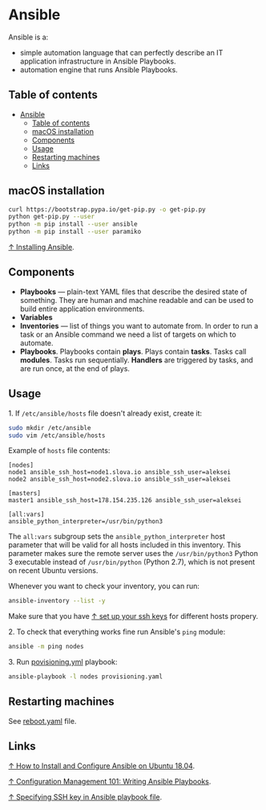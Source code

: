 # Ansible

Ansible is a:

- simple automation language that can perfectly describe an IT application infrastructure in Ansible Playbooks.
- automation engine that runs Ansible Playbooks.

## Table of contents

- [Ansible](#ansible)
  - [Table of contents](#table-of-contents)
  - [macOS installation](#macos-installation)
  - [Components](#components)
  - [Usage](#usage)
  - [Restarting machines](#restarting-machines)
  - [Links](#links)

## macOS installation

```bash
curl https://bootstrap.pypa.io/get-pip.py -o get-pip.py
python get-pip.py --user
python -m pip install --user ansible
python -m pip install --user paramiko
```

[↑ Installing Ansible](https://docs.ansible.com/ansible/latest/installation_guide/intro_installation.html).

## Components

- **Playbooks** — plain-text YAML files that describe the desired state of something. They are human and machine readable and can be used to build entire application environments.
- **Variables**
- **Inventories** — list of things you want to automate from. In order to run a task or an Ansible command we need a list of targets on which to automate.
- **Playbooks**. Playbooks contain **plays**. Plays contain **tasks**. Tasks call **modules**. Tasks run sequentially. **Handlers** are triggered by tasks, and are run once, at the end of plays.

## Usage

1\. If `/etc/ansible/hosts` file doesn't already exist, create it:

```bash
sudo mkdir /etc/ansible
sudo vim /etc/ansible/hosts
```

Example of `hosts` file contents:

```text
[nodes]
node1 ansible_ssh_host=node1.slova.io ansible_ssh_user=aleksei
node2 ansible_ssh_host=node2.slova.io ansible_ssh_user=aleksei

[masters]
master1 ansible_ssh_host=178.154.235.126 ansible_ssh_user=aleksei

[all:vars]
ansible_python_interpreter=/usr/bin/python3
```

The `all:vars` subgroup sets the `ansible_python_interpreter` host parameter that will be valid for all hosts included in this inventory. This parameter makes sure the remote server uses the `/usr/bin/python3` Python 3 executable instead of `/usr/bin/python` (Python 2.7), which is not present on recent Ubuntu versions.

Whenever you want to check your inventory, you can run:

```bash
ansible-inventory --list -y
```

Make sure that you have [↑ set up your ssh keys](https://stackoverflow.com/questions/2419566/best-way-to-use-multiple-ssh-private-keys-on-one-client) for different hosts propery.

2\. To check that everything works fine run Ansible's `ping` module:

```bash
ansible -m ping nodes
```

3\. Run [povisioning.yml](provisioning.yaml) playbook:

```bash
ansible-playbook -l nodes provisioning.yaml
```

## Restarting machines

See [reboot.yaml](reboot.yaml) file.

## Links

[↑ How to Install and Configure Ansible on Ubuntu 18.04](https://www.digitalocean.com/community/tutorials/how-to-install-and-configure-ansible-on-ubuntu-18-04).

[↑ Configuration Management 101: Writing Ansible Playbooks](https://www.digitalocean.com/community/tutorials/configuration-management-101-writing-ansible-playbooks).

[↑ Specifying SSH key in Ansible playbook file](https://stackoverflow.com/questions/44734179/specifying-ssh-key-in-ansible-playbook-file).
